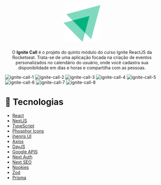 <h1 align="center">
  <img alt="Ignite Timer Logo" title="Ignite Logo" src="https://raw.githubusercontent.com/tavareshenrique/ignite-reactjs-v2/24efd9633c9496e560e7d9a01ebc7732b5537562/06-ignite-call/public/logo.svg" width="120px" />
</h1>


<p align="center">
  O <b>Ignite Call</b> é o projeto do quinto módulo do curso Ignite ReactJS da Rocketseat. Trata-se de uma aplicação focada na criação de eventos personalizados no calendário do usuário, onde você cadastra sua disponibilidade em dias e horas e compartilha com as pessoas.
</p>

![ignite-call-1](https://github.com/user-attachments/assets/861eeb33-15ad-48a5-a0b0-10b8cd6a524e)
![ignite-call-2](https://github.com/user-attachments/assets/54c6c318-cad8-4fae-b46b-772cd588a37f)
![ignite-call-3](https://github.com/user-attachments/assets/acbf40b1-1196-4747-9586-4ba676361ffc)
![ignite-call-4](https://github.com/user-attachments/assets/3e36feb4-d99a-404d-bb3b-8708a8c9e930)
![ignite-call-5](https://github.com/user-attachments/assets/4caff4ef-d1a8-4d29-8e51-a7599c070dbb)
![ignite-call-6](https://github.com/user-attachments/assets/4e7793a8-98af-474a-b85b-ad0c493548b1)
![ignite-call-7](https://github.com/user-attachments/assets/94ec913a-9cf6-4aab-8f37-7b59a70cc437)
![ignite-call-8](https://github.com/user-attachments/assets/4c98fa84-ac8a-4ffb-8a79-3d50d1fc0ae1)

# :rocket: Tecnologias
- [React](https://pt-br.reactjs.org/)
- [NextJS](https://vitejs.dev/)
- [TypeScript](https://www.typescriptlang.org/)
- [Phosphor Icons](https://phosphoricons.com/)
- [ihenris UI](https://github.com/tavareshenrique/ihenrits-ui)
- [Axios](https://www.npmjs.com/package/axios)
- [DayJS](https://day.js.org/)
- [Google APIS](https://github.com/googleapis/google-api-nodejs-client)
- [Next Auth](https://next-auth.js.org/)
- [Next SEO](https://github.com/garmeeh/next-seo)
- [Nookies](https://www.npmjs.com/package/nookies)
- [Zod](https://zod.dev/)
- [Prisma](https://www.prisma.io/)
<table>



